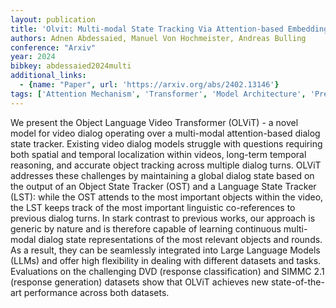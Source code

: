 ```yaml
---
layout: publication
title: 'Olvit: Multi-modal State Tracking Via Attention-based Embeddings For Video-grounded Dialog'
authors: Adnen Abdessaied, Manuel Von Hochmeister, Andreas Bulling
conference: "Arxiv"
year: 2024
bibkey: abdessaied2024multi
additional_links:
  - {name: "Paper", url: 'https://arxiv.org/abs/2402.13146'}
tags: ['Attention Mechanism', 'Transformer', 'Model Architecture', 'Pretraining Methods']
---
```

We present the Object Language Video Transformer (OLViT) - a novel model for
video dialog operating over a multi-modal attention-based dialog state tracker.
Existing video dialog models struggle with questions requiring both spatial and
temporal localization within videos, long-term temporal reasoning, and accurate
object tracking across multiple dialog turns. OLViT addresses these challenges
by maintaining a global dialog state based on the output of an Object State
Tracker (OST) and a Language State Tracker (LST): while the OST attends to the
most important objects within the video, the LST keeps track of the most
important linguistic co-references to previous dialog turns. In stark contrast
to previous works, our approach is generic by nature and is therefore capable
of learning continuous multi-modal dialog state representations of the most
relevant objects and rounds. As a result, they can be seamlessly integrated
into Large Language Models (LLMs) and offer high flexibility in dealing with
different datasets and tasks. Evaluations on the challenging DVD (response
classification) and SIMMC 2.1 (response generation) datasets show that OLViT
achieves new state-of-the-art performance across both datasets.

